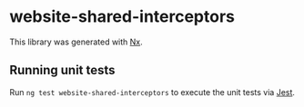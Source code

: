 # website-shared-interceptors

This library was generated with [Nx](https://nx.dev).

## Running unit tests

Run `ng test website-shared-interceptors` to execute the unit tests via [Jest](https://jestjs.io).
